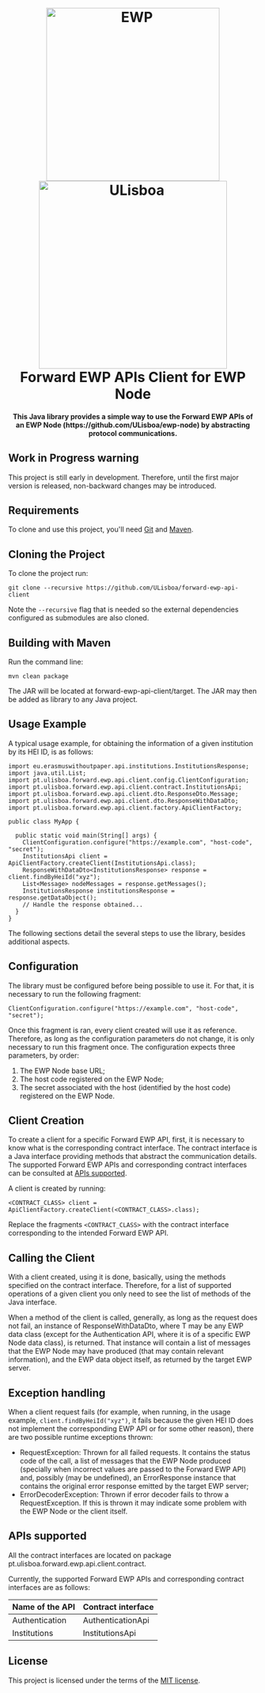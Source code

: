 <h1 align="center">
  <br>
  <a href="https://www.erasmuswithoutpaper.eu/"><img src="https://developers.erasmuswithoutpaper.eu/logo.png" alt="EWP" width="350"></a>
  <a href="https://www.ulisboa.pt/"><img src="https://rem.rc.iseg.ulisboa.pt/img/logo_ulisboa.png" alt="ULisboa" width="380"></a>
    <br>
  Forward EWP APIs Client for EWP Node
  <br>
</h1>

<h4 align="center">This Java library provides a simple way to use the Forward EWP APIs of an EWP Node (https://github.com/ULisboa/ewp-node) by abstracting protocol communications.</h4>


## Work in Progress warning

This project is still early in development. Therefore, until the first major version is released, 
non-backward changes may be introduced.

## Requirements

To clone and use this project, you'll need [Git](https://git-scm.com) and [Maven](https://maven.apache.org/).

## Cloning the Project

To clone the project run:
```
git clone --recursive https://github.com/ULisboa/forward-ewp-api-client
```
Note the ```--recursive``` flag that is needed so the external dependencies configured as submodules are also cloned.

## Building with Maven

Run the command line:
```
mvn clean package
```

The JAR will be located at forward-ewp-api-client/target.
The JAR may then be added as library to any Java project.

## Usage Example

A typical usage example, for obtaining the information of a given institution by its HEI ID, is as follows:
```
import eu.erasmuswithoutpaper.api.institutions.InstitutionsResponse;
import java.util.List;
import pt.ulisboa.forward.ewp.api.client.config.ClientConfiguration;
import pt.ulisboa.forward.ewp.api.client.contract.InstitutionsApi;
import pt.ulisboa.forward.ewp.api.client.dto.ResponseDto.Message;
import pt.ulisboa.forward.ewp.api.client.dto.ResponseWithDataDto;
import pt.ulisboa.forward.ewp.api.client.factory.ApiClientFactory;

public class MyApp {

  public static void main(String[] args) {
    ClientConfiguration.configure("https://example.com", "host-code", "secret");
    InstitutionsApi client = ApiClientFactory.createClient(InstitutionsApi.class);
    ResponseWithDataDto<InstitutionsResponse> response = client.findByHeiId("xyz");
    List<Message> nodeMessages = response.getMessages();
    InstitutionsResponse institutionsResponse = response.getDataObject();
    // Handle the response obtained...
  }
}
```

The following sections detail the several steps to use the library, besides additional aspects.

## Configuration

The library must be configured before being possible to use it.
For that, it is necessary to run the following fragment:
```
ClientConfiguration.configure("https://example.com", "host-code", "secret");
```
Once this fragment is ran, every client created will use it as reference. Therefore, as long 
as the configuration parameters do not change, it is only necessary to run this fragment once.
The configuration expects three parameters, by order:
1. The EWP Node base URL;
2. The host code registered on the EWP Node;
3. The secret associated with the host (identified by the host code) registered on the EWP Node.

## Client Creation

To create a client for a specific Forward EWP API, first, it is necessary to know what is the corresponding 
contract interface. The contract interface is a Java interface providing methods that abstract the 
communication details. The supported Forward EWP APIs and corresponding contract interfaces can be 
consulted at [APIs supported](#apis-supported).

A client is created by running:
```
<CONTRACT_CLASS> client = ApiClientFactory.createClient(<CONTRACT_CLASS>.class);
```
Replace the fragments ```<CONTRACT_CLASS>``` with the contract interface corresponding to the intended 
Forward EWP API.

## Calling the Client

With a client created, using it is done, basically, using the methods specified on the contract interface.
Therefore, for a list of supported operations of a given client you only need to see the list 
of methods of the Java interface.

When a method of the client is called, generally, as long as the request does not fail, 
an instance of ResponseWithDataDto<T>, where T may be any EWP data class (except for the 
Authentication API, where it is of a specific EWP Node data class), is returned.
That instance will contain a list of messages that the EWP Node may have produced 
(that may contain relevant information), and 
the EWP data object itself, as returned by the target EWP server.

## Exception handling

When a client request fails (for example, when running, in the usage example,
```client.findByHeiId("xyz")```, it fails because the given HEI ID does not implement 
the corresponding EWP API or for some other reason), there are two possible runtime exceptions thrown:
- RequestException: Thrown for all failed requests. It contains the status code of the call, 
a list of messages that the EWP Node produced (specially when incorrect values are 
passed to the Forward EWP API) and, possibly (may be undefined), an ErrorResponse 
instance that contains the original error response emitted by the target EWP server;
- ErrorDecoderException: Thrown if error decoder fails to throw a RequestException. 
If this is thrown it may indicate some problem with the EWP Node or the client itself.


## APIs supported

All the contract interfaces are located on package pt.ulisboa.forward.ewp.api.client.contract.

Currently, the supported Forward EWP APIs and corresponding contract interfaces are as follows:

| Name of the API  | Contract interface  |
|---|---|
| Authentication  | AuthenticationApi  |
| Institutions  | InstitutionsApi  |

## License

This project is licensed under the terms of the [MIT license](LICENSE).